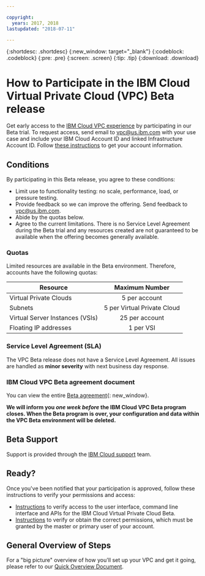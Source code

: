```yaml
---

copyright:
  years: 2017, 2018
lastupdated: "2018-07-11"

---
```


{:shortdesc: .shortdesc}
{:new_window: target="_blank"}
{:codeblock: .codeblock}
{:pre: .pre}
{:screen: .screen}
{:tip: .tip}
{:download: .download}

# How to Participate in the IBM Cloud Virtual Private Cloud (VPC) Beta release

Get early access to the [IBM Cloud VPC experience](about-vpc-beta.html) by participating in our Beta trial. To request access, send email to [vpc@us.ibm.com](mailto:vpc@us.ibm.com) with your use case and include your IBM Cloud Account ID and linked Infrastructure Account ID. Follow [these instructions](how-to-get-account.html) to get your account information. 

## Conditions

By participating in this Beta release, you agree to these conditions:

* Limit use to functionality testing: no scale, performance, load, or pressure testing.
* Provide feedback so we can improve the offering. Send feedback to [vpc@us.ibm.com](mailto:vpc@us.ibm.com). 
* Abide by the quotas below. 
* Agree to the current limitations. There is no Service Level Agreement during the Beta trial and any resources created are not guaranteed to be available when the offering becomes generally available.

### Quotas

Limited resources are available in the Beta environment. Therefore, accounts have the following quotas: 

|   Resource     | Maximum Number |
| ------- | :------: |
| Virtual Private Clouds | 5 per account|
| Subnets | 5 per Virtual Private Cloud |
| Virtual Server Instances (VSIs) | 25 per account |
| Floating IP addresses | 1 per VSI |

### Service Level Agreement (SLA)

The VPC Beta release does not have a Service Level Agreement. All issues are handled as **minor severity** with next business day response. 

### IBM Cloud VPC Beta agreement document

You can view the entire [Beta agreement](https://public.dhe.ibm.com/cloud/bluemix/network/vpc/beta_agreement_for_use.pdf){: new_window}.

**We will inform you _one week before_ the IBM Cloud VPC Beta program closes. When the Beta program is over, your configuration and data within the VPC Beta environment will be deleted.**

## Beta Support

Support is provided through the [IBM Cloud support](https://console.bluemix.net/docs/support/index.html#contacting-support)  team. 

## Ready?

Once you've been notified that your participation is approved, follow these instructions to verify your permissions and access:

* [Instructions](how-to-verify-access.html) to verify access to the user interface, command line interface and APIs for the IBM Cloud Virtual Private Cloud Beta.
* [Instructions](vpc-user-permissions.html) to verify or obtain the correct permissions, which must be granted by the master or primary user of your account.


## General Overview of Steps

For a "big picture" overview of how you'll set up your VPC and get it going, please refer to our [Quick Overview Document](quick-overview.html).
